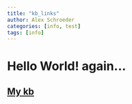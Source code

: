 ```yaml
---
title: "kb_links"
author: Alex Schroeder
categories: [info, test]
tags: [info]
---
```


# Hello World! again...

## [My kb](Alex_kb/main/README.md)

